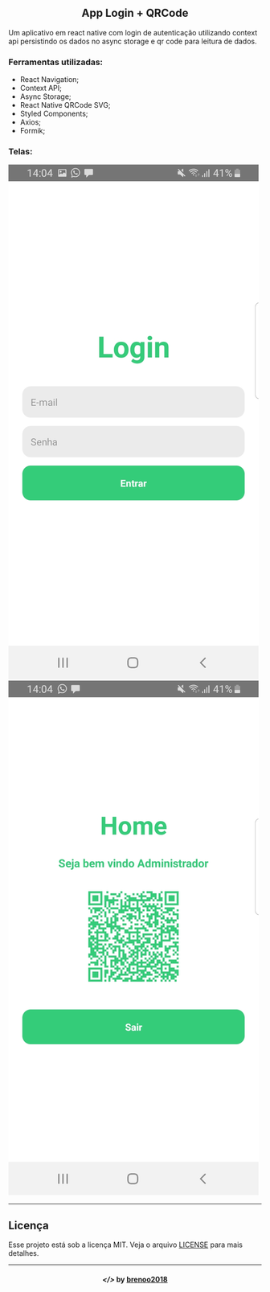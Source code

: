 
<h2 align="center">
 App Login + QRCode
</h2>
Um aplicativo em react native com login de autenticação utilizando context api persistindo os dados no async storage e qr code para leitura de dados.

### Ferramentas utilizadas:
- React Navigation;
- Context API;
- Async Storage;
- React Native QRCode SVG;
- Styled Components;
- Axios;
- Formik;

### Telas:
![](imgs/page1.jpeg)
![](imgs/page2.jpeg)

---

## Licença

Esse projeto está sob a licença MIT. Veja o arquivo [LICENSE](LICENSE) para mais detalhes.

<hr>

<h4 align="center">
  <em>&lt;/&gt;</em> by <a href="https://github.com/brenoo2018" target="_blank">brenoo2018</a>
</h4>
